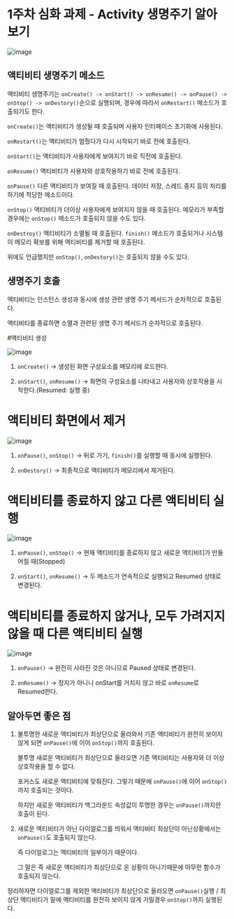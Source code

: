 # 1주차 심화 과제 - Activity 생명주기 알아보기

![image](https://user-images.githubusercontent.com/84129098/194427558-830b9202-e212-4e50-9034-5f44a0cc137b.png)


## 액티비티 생명주기 메소드

액티비티 생명주기는 `onCreate() -> onStart() -> onResume() -> onPause() -> onStop() -> onDestory()`순으로 실행되며, 경우에 따라서 `onRestart()` 메소드가 호출되기도 한다.

`onCreate()`는 액티비티가 생성될 때 호출되며 사용자 인터페이스 초기화에 사용된다.

`onRestart()`는 액티비티가 멈췄다가 다시 시작되기 바로 전에 호출된다.

`onStart()`는 액티비티가 사용자에게 보여지기 바로 직전에 호출된다.

`onResume()`	액티비티가 사용자와 상호작용하기 바로 전에 호출된다.

`onPause()`	다른 액티비티가 보여질 때 호출된다. 데이터 저장, 스레드 중지 등의 처리를 하기에 적당한 메소드이다.

`onStop()`	액티비티가 더이상 사용자에게 보여지지 않을 때 호출된다. 메모리가 부족할 경우에는 `onStop()` 메소드가 호출되지 않을 수도 있다.

`onDestroy()`	액티비티가 소멸될 때 호출된다. `finish()` 메소드가 호출되거나 시스템이 메모리 확보를 위해 액티비티를 제거할 때 호출된다.

위에도 언급했지만 `onStop()`, `onDestory()`는 호출되지 않을 수도 있다.


## 생명주기 호출

액티비티는 인스턴스 생성과 동시에 생성 관련 생명 주기 메서드가 순차적으로 호출된다.

액티비티를 종료하면 소멸과 관련된 생명 주기 메서드가 순차적으로 호출된다.

#액티비티 생성

![image](https://user-images.githubusercontent.com/84129098/194427863-a75b8a31-abff-4f20-af16-36b29819b6bf.png)

1. `onCreate()` → 생성된 화면 구성요소를 메모리에 로드한다.

2. `onStart()`, `onResume()` → 화면의 구성요소를 나타내고 사용자와 상호작용을 시작한다.(Resumed: 실행 중)


# 액티비티 화면에서 제거

![image](https://user-images.githubusercontent.com/84129098/194428056-6e81194e-8fe6-4322-997d-721ab1ed572b.png)

1. `onPause()`, `onStop()` → 뒤로 가기, `finish()`를 실행할 때 동시에 실행된다.

2. `onDestory()` → 최종적으로 액티비티가 메모리에서 제거된다.

# 액티비티를 종료하지 않고 다른 액티비티 실행

![image](https://user-images.githubusercontent.com/84129098/194428211-3f86a3e2-497f-4343-aed0-8ae1f4bc48ac.png)

1. `onPause()`, `onStop()` → 현재 액티비티를 종료하지 않고 새로운 액티비티가 만들어질 때(Stopped)

2. `onStart()`, `onResume()` → 두 메소드가 연속적으로 실행되고 Resumed 상태로 변경된다.


# 액티비티를 종료하지 않거나, 모두 가려지지 않을 때 다른 액티비티 실행

![image](https://user-images.githubusercontent.com/84129098/194428507-206fe0a9-736e-426a-af63-228741cad329.png)

1. `onPause()` → 완전히 사라진 것은 아니므로 Paused 상태로 변경된다.

2. `onResume()` → 정지가 아니니 onStart를 거치지 않고 바로 `onResume`로 Resumed한다.


## 알아두면 좋은 점

1. 불투명한 새로운 액티비티가 최상단으로 올라와서 기존 액티비티가 완전히 보이지 않게 되면 `onPause()`에 이어 `onStop()`까지 호출된다.

   불투명 새로운 액티비티가 최상단으로 올라오면 기존 액티비티는 사용자와 더 이상 상호작용을 할 수 없다.
   
   포커스도 새로운 액티비티에 맞춰진다. 그렇기 때문에 `onPause()`에 이어 `onStop()`까지 호출되는 것이다.
   
   하지만 새로운 액티비티가 백그라운드 속성값이 투명한 경우는 `onPause()`까지만 호출이 된다. 

2. 새로운 액티비티가 아닌 다이얼로그를 띄워서 액티비티 최상단이 아닌상황에서는 `onPause()`도 호출되지 않는다.
   
   즉 다이얼로그는 액티비티의 일부이기 때문이다.
   
   그 말은 즉 새로운 액티비티가 최상단으로 온 상황이 아니기때문에 아무런 함수가 호출되지 않는다.

 

정리하자면 다이얼로그를 제외한 액티비티가 최상단으로 올라오면 `onPause()`실행 / 최상단 액티비티가 밑에 액티비티를 완전히 보이지 않게 가릴경우 `onStop()`까지 실행된다.


